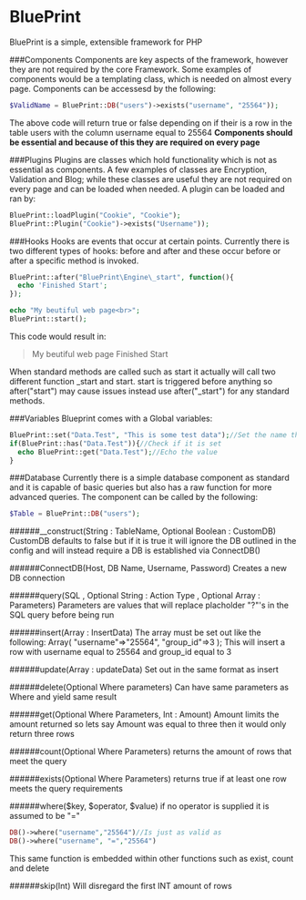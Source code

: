 BluePrint
=========
BluePrint is a simple, extensible framework for PHP

###Components
Components are key aspects of the framework, however they are not required by the core Framework. Some examples of components would be a templating class, which is needed on almost every page. Components can be accessesd by the following:
```php
$ValidName = BluePrint::DB("users")->exists("username", "25564"));
```
The above code will return true or false depending on if their is a row in the table users with the column username equal to 25564
**Components should be essential and because of this they are required on every page**


###Plugins
Plugins are classes which hold functionality which is not as essential as components. A few examples of classes are Encryption, Validation and Blog; while these classes are useful they are not required on every page and can be loaded when needed. A plugin can be loaded and ran by:
```php
BluePrint::loadPlugin("Cookie", "Cookie");
BluePrint::Plugin("Cookie")->exists("Username"));
```

###Hooks
Hooks are events that occur at certain points. Currently there is two different types of hooks: before and after and these occur before or after a specific method is invoked.

```php
BluePrint::after("BluePrint\Engine\_start", function(){
  echo 'Finished Start';
});

echo "My beutiful web page<br>";
BluePrint::start();
```
This code would result in:
>My beutiful web page
>Finished Start

When standard methods are called such as start it actually will call two different function _start and start. start is triggered before anything so after("start") may cause issues instead use after("_start") for any standard methods.

###Variables
Blueprint comes with a Global variables:
```php
BluePrint::set("Data.Test", "This is some test data");//Set the name then value
if(BluePrint::has("Data.Test")){//Check if it is set
  echo BluePrint::get("Data.Test");//Echo the value
}
```

###Database
Currently there is a simple database component as standard and it is capable of basic queries but also has a raw function for more advanced queries. The component can be called by the following:
```php
$Table = BluePrint::DB("users");
```
######__construct(String : TableName, Optional Boolean : CustomDB)
CustomDB defaults to false but if it is true it will ignore the DB outlined in the config and will instead require a DB is established via ConnectDB()



######ConnectDB(Host, DB Name, Username, Password)
Creates a new DB connection



######query(SQL , Optional String : Action Type  , Optional Array : Parameters)
Parameters are values that will replace placholder "?"'s in the SQL query before being run



######insert(Array : InsertData)
The array must be set out like the following:
Array(
  "username"=>"25564",
  "group_id"=>3
);
This will insert a row with username equal to 25564 and group_id equal to 3



######update(Array : updateData)
Set out in the same format as insert



######delete(Optional Where parameters)
Can have same parameters as Where and yield same result



######get(Optional Where Parameters, Int : Amount)
Amount limits the amount returned so lets say Amount was equal to three then it would only return three rows



######count(Optional Where Parameters)
returns the amount of rows that meet the query



######exists(Optional Where Parameters)
returns true if at least one row meets the query requirements



######where($key, $operator, $value)
if no operator is supplied it is assumed to be "="
```php
DB()->where("username","25564")//Is just as valid as
DB()->where("username", "=","25564")
```
This same function is embedded within other functions such as exist, count and delete



######skip(Int)
Will disregard the first INT amount of rows


